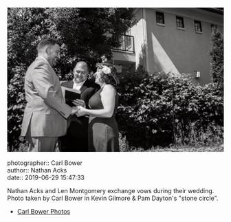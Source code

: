 ![Nathan Acks and Len Montgomery exchange vows](assets/2019-06-29-set-1-the-ceremony-30.webp)

photographer:: Carl Bower  
author:: Nathan Acks  
date:: 2019-06-29 15:47:33

Nathan Acks and Len Montgomery exchange vows during their wedding. Photo taken by Carl Bower in Kevin Gilmore & Pam Dayton's "stone circle".

* [Carl Bower Photos](https://carlbowerphotos.com)
